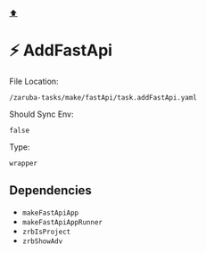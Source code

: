 [⬆️](./README.md)

# ⚡ AddFastApi

File Location:

    /zaruba-tasks/make/fastApi/task.addFastApi.yaml

Should Sync Env:

    false

Type:

    wrapper


## Dependencies

* `makeFastApiApp`
* `makeFastApiAppRunner`
* `zrbIsProject`
* `zrbShowAdv`
